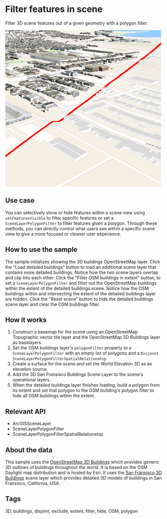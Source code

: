 # Filter features in scene

Filter 3D scene features out of a given geometry with a polygon filter.

![](screenshot.png)

## Use case

You can selectively show or hide features within a scene view using `setFeaturesVisible` to filter specific features or set a `SceneLayerPolygonFilter` to filter features given a polygon. Through these methods, you can directly control what users see within a specific scene view to give a more focused or cleaner user experience.

## How to use the sample

The sample initializes showing the 3D buildings OpenStreetMap layer. Click the "Load detailed buildings" button to load an additional scene layer that contains more detailed buildings. Notice how the two scene layers overlap and clip into each other. Click the "Filter OSM buildings in extent" button, to set a `SceneLayerPolygonFilter` and filter out the OpenStreetMap buildings within the extent of the detailed buildings scene. Notice how the OSM buildings within and intersecting the extent of the detailed buildings layer are hidden. Click the "Reset scene" button to hide the detailed buildings scene layer and clear the OSM buildings filter.

## How it works

1. Construct a basemap for the scene using an OpenStreetMap Topographic vector tile layer and the OpenStreetMap 3D Buildings layer as baselayers.
2. Set the OSM buildings layer's `polygonFilter` property to a `SceneLayerPolygonFilter` with an empty list of polygons and a `Disjoint` `SceneLayerPolygonFilterSpatialRelationship`
3. Create a surface for the scene and set the World Elevation 3D as an elevation source.
4. Add the 3D San Fransisco Buildings Scene Layer to the scene's operational layers.
5. When the detailed buildings layer finishes loading, build a polygon from its extent and set that polygon to the OSM building's polygon filter to hide all OSM buildings within the extent.

## Relevant API

* ArcGISSceneLayer
* SceneLayerPolygonFilter
* SceneLayerPolygonFilterSpatialRelationship

## About the data

This sample uses the [OpenStreetMap 3D Buildings](https://www.arcgis.com/home/item.html?id=ca0470dbbddb4db28bad74ed39949e25) which provides generic 3D outlines of buildings throughout the world. It is based on the OSM Daylight map distribution and is hosted by Esri. It uses the [San Fransisco 3D Buildings](https://www.arcgis.com/home/item.html?id=d3344ba99c3f4efaa909ccfbcc052ed5) scene layer which provides detailed 3D models of buildings in San Fransisco, California, USA.


## Tags

3D, buildings, disjoint, exclude, extent, filter, hide, OSM, polygon
